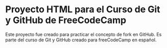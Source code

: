 # Proyecto HTML para el Curso de Git y GitHub de FreeCodeCamp

Este proyecto fue creado para practicar el concepto de fork en GitHub. Es parte del curso de Git y GitHub creado para freeCodeCamp en español.
